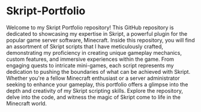 # Skript-Portfolio
Welcome to my Skript Portfolio repository! This GitHub repository is dedicated to showcasing my expertise in Skript, a powerful plugin for the popular game server software, Minecraft. Inside this repository, you will find an assortment of Skript scripts that I have meticulously crafted, demonstrating my proficiency in creating unique gameplay mechanics, custom features, and immersive experiences within the game. From engaging quests to intricate mini-games, each script represents my dedication to pushing the boundaries of what can be achieved with Skript. Whether you're a fellow Minecraft enthusiast or a server administrator seeking to enhance your gameplay, this portfolio offers a glimpse into the depth and creativity of my Skript scripting skills. Explore the repository, delve into the code, and witness the magic of Skript come to life in the Minecraft world.
